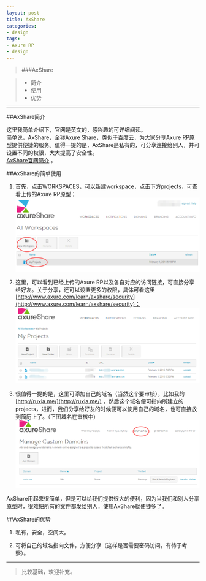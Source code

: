 ```yaml
---
layout: post
title: AxShare
categories:
- design
tags:
- Axure RP
- design
---
```



>###AxShare

>- 简介
>- 使用
>- 优势

---

##AxShare简介

这里我简单介绍下，官网是英文的，感兴趣的可详细阅读。    
简单说，AxShare，全称Axure Share，类似于百度云，为大家分享Axure RP原型提供便捷的服务。值得一提的是，AxShare是私有的，可分享连接给别人，并可设置不同的权限，大大提高了安全性。    
[AxShare官网简介](http://www.axure.com/learn/axshare/basics "http://www.axure.com/learn/axshare/basics") 。  

##AxShare的简单使用

1. 首先，点击WORKSPACES，可以新建workspace，点击下方projects，可查看上传的Axure RP原型；
![](/image/workspaceAS.png)

2. 这里，可以看到已经上传的Axure RP以及各自对应的访问链接，可直接分享给好友。关于分享，还可以设置更多的权限，具体可看这里 [http://www.axure.com/learn/axshare/security](http://www.axure.com/learn/axshare/security)；     
![](/image/projects.png) 

3. 很值得一提的是，这里可添加自己的域名（当然这个要审核），比如我的[http://ruxia.me/](http://ruxia.me/) ，然后这个域名便可指向所建立的projects，进而，我们分享给好友的时候便可以使用自己的域名，也可直接放到简历上了。（下图域名在审核中）     
![](/image/domains.png)  

AxShare用起来很简单，但是可以给我们提供很大的便利，因为当我们和别人分享原型时，很难把所有的文件都发给别人，使用AxShare就便捷多了。

##AxShare的优势

1. 私有，安全，空间大。

2. 可将自己的域名指向文件，方便分享（这样是否需要密码访问，有待于考察）。


------


> 比较基础，欢迎补充。